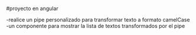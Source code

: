 #proyecto en angular

-realice un pipe personalizado para transformar texto a formato camelCase
-un componente para mostrar la lista de textos transformados por el pipe


